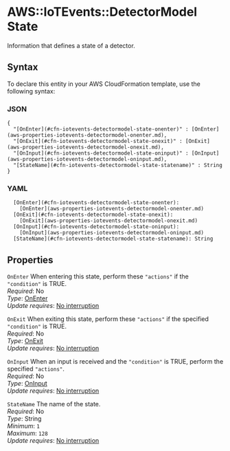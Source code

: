 # AWS::IoTEvents::DetectorModel State<a name="aws-properties-iotevents-detectormodel-state"></a>

Information that defines a state of a detector\.

## Syntax<a name="aws-properties-iotevents-detectormodel-state-syntax"></a>

To declare this entity in your AWS CloudFormation template, use the following syntax:

### JSON<a name="aws-properties-iotevents-detectormodel-state-syntax.json"></a>

```
{
  "[OnEnter](#cfn-iotevents-detectormodel-state-onenter)" : [OnEnter](aws-properties-iotevents-detectormodel-onenter.md),
  "[OnExit](#cfn-iotevents-detectormodel-state-onexit)" : [OnExit](aws-properties-iotevents-detectormodel-onexit.md),
  "[OnInput](#cfn-iotevents-detectormodel-state-oninput)" : [OnInput](aws-properties-iotevents-detectormodel-oninput.md),
  "[StateName](#cfn-iotevents-detectormodel-state-statename)" : String
}
```

### YAML<a name="aws-properties-iotevents-detectormodel-state-syntax.yaml"></a>

```
  [OnEnter](#cfn-iotevents-detectormodel-state-onenter): 
    [OnEnter](aws-properties-iotevents-detectormodel-onenter.md)
  [OnExit](#cfn-iotevents-detectormodel-state-onexit): 
    [OnExit](aws-properties-iotevents-detectormodel-onexit.md)
  [OnInput](#cfn-iotevents-detectormodel-state-oninput): 
    [OnInput](aws-properties-iotevents-detectormodel-oninput.md)
  [StateName](#cfn-iotevents-detectormodel-state-statename): String
```

## Properties<a name="aws-properties-iotevents-detectormodel-state-properties"></a>

`OnEnter`  <a name="cfn-iotevents-detectormodel-state-onenter"></a>
When entering this state, perform these `"actions"` if the `"condition"` is TRUE\.  
*Required*: No  
*Type*: [OnEnter](aws-properties-iotevents-detectormodel-onenter.md)  
*Update requires*: [No interruption](https://docs.aws.amazon.com/AWSCloudFormation/latest/UserGuide/using-cfn-updating-stacks-update-behaviors.html#update-no-interrupt)

`OnExit`  <a name="cfn-iotevents-detectormodel-state-onexit"></a>
When exiting this state, perform these `"actions"` if the specified `"condition"` is TRUE\.  
*Required*: No  
*Type*: [OnExit](aws-properties-iotevents-detectormodel-onexit.md)  
*Update requires*: [No interruption](https://docs.aws.amazon.com/AWSCloudFormation/latest/UserGuide/using-cfn-updating-stacks-update-behaviors.html#update-no-interrupt)

`OnInput`  <a name="cfn-iotevents-detectormodel-state-oninput"></a>
When an input is received and the `"condition"` is TRUE, perform the specified `"actions"`\.  
*Required*: No  
*Type*: [OnInput](aws-properties-iotevents-detectormodel-oninput.md)  
*Update requires*: [No interruption](https://docs.aws.amazon.com/AWSCloudFormation/latest/UserGuide/using-cfn-updating-stacks-update-behaviors.html#update-no-interrupt)

`StateName`  <a name="cfn-iotevents-detectormodel-state-statename"></a>
The name of the state\.  
*Required*: No  
*Type*: String  
*Minimum*: `1`  
*Maximum*: `128`  
*Update requires*: [No interruption](https://docs.aws.amazon.com/AWSCloudFormation/latest/UserGuide/using-cfn-updating-stacks-update-behaviors.html#update-no-interrupt)